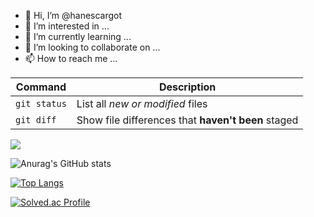 - 👋 Hi, I’m @hanescargot
- 👀 I’m interested in ...
- 🌱 I’m currently learning ...
- 💞️ I’m looking to collaborate on ...
- 📫 How to reach me ...

| Command | Description |
| --- | --- |
| `git status` | List all *new or modified* files |
| `git diff` | Show file differences that **haven't been** staged |


<!---
hanescargot/hanescargot is a ✨ special ✨ repository because its `README.md` (this file) appears on your GitHub profile.
You can click the Preview link to take a look at your changes.
--->


<a href="www.naver.com" target="_blank"><img src="https://img.shields.io/badge/Download In Market-FFFFFF?style=plastic&logo=Flutter&logoColor=02569B"/></a>

![Anurag's GitHub stats](https://github-readme-stats.vercel.app/api?username=hanescargot&show_icons=true&theme=outrun)


[![Top Langs](https://github-readme-stats.vercel.app/api/top-langs/?username=hanescargot)](https://github.com/hanescargot/github-readme-statst&show_icons=true&theme=outrun)

[![Solved.ac Profile](http://mazassumnida.wtf/api/v2/generate_badge?boj=hanescargotit)](https://solved.ac/hanescargotit/)

<!--START_SECTION:waka-->
<!--END_SECTION:waka-->
